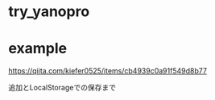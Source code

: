 # try_yanopro

# example
https://qiita.com/kiefer0525/items/cb4939c0a91f549d8b77

追加とLocalStorageでの保存まで
